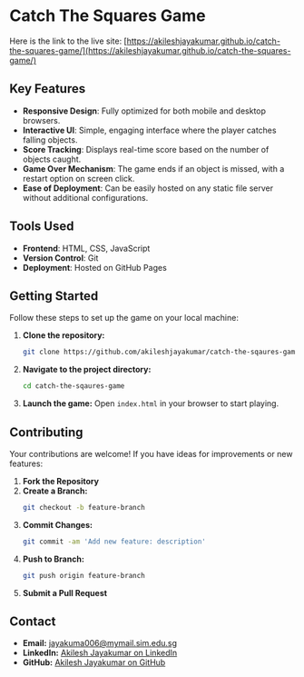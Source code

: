 # Catch The Squares Game

Here is the link to the live site: [https://akileshjayakumar.github.io/catch-the-squares-game/](https://akileshjayakumar.github.io/catch-the-squares-game/)

## Key Features

- **Responsive Design**: Fully optimized for both mobile and desktop browsers.
- **Interactive UI**: Simple, engaging interface where the player catches falling objects.
- **Score Tracking**: Displays real-time score based on the number of objects caught.
- **Game Over Mechanism**: The game ends if an object is missed, with a restart option on screen click.
- **Ease of Deployment**: Can be easily hosted on any static file server without additional configurations.

## Tools Used

- **Frontend**: HTML, CSS, JavaScript
- **Version Control**: Git
- **Deployment**: Hosted on GitHub Pages

## Getting Started

Follow these steps to set up the game on your local machine:

1. **Clone the repository:**
   ```bash
   git clone https://github.com/akileshjayakumar/catch-the-sqaures-game
   ```
2. **Navigate to the project directory:**
   ```bash
   cd catch-the-sqaures-game
   ```
3. **Launch the game:**
   Open `index.html` in your browser to start playing.

## Contributing

Your contributions are welcome! If you have ideas for improvements or new features:

1. **Fork the Repository**
2. **Create a Branch:**
   ```bash
   git checkout -b feature-branch
   ```
3. **Commit Changes:**
   ```bash
   git commit -am 'Add new feature: description'
   ```
4. **Push to Branch:**
   ```bash
   git push origin feature-branch
   ```
5. **Submit a Pull Request**

## Contact

- **Email:** [jayakuma006@mymail.sim.edu.sg](mailto:jayakuma006@mymail.sim.edu.sg)
- **LinkedIn:** [Akilesh Jayakumar on LinkedIn](https://www.linkedin.com/in/akileshjayakumar/)
- **GitHub:** [Akilesh Jayakumar on GitHub](https://github.com/akileshjayakumar)
